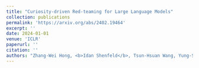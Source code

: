 ```yaml
---
title: "Curiosity-driven Red-teaming for Large Language Models"
collection: publications
permalink: 'https://arxiv.org/abs/2402.19464'
excerpt: ''
date: 2024-01-01
venue: 'ICLR'
paperurl: ''
citation: ''
authors: "Zhang-Wei Hong, <b>Idan Shenfeld</b>, Tsun-Hsuan Wang, Yung-Sung Chuang, Aldo Pareja, James R. Glass, Akash Srivastava, Pulkit Agrawal"
---
```


